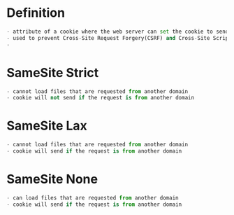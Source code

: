 # Definition
```python
- attribute of a cookie where the web server can set the cookie to send if the request is originated from their web server or domain.
- used to prevent Cross-Site Request Forgery(CSRF) and Cross-Site Scripting(XSS).
-  


```


# SameSite Strict
```python
- cannot load files that are requested from another domain
- cookie will not send if the request is from another domain
```

# SameSite Lax
```python
- cannot load files that are requested from another domain
- cookie will send if the request is from another domain
```


# SameSite None
```python
- can load files that are requested from another domain
- cookie will send if the request is from another domain

```


























